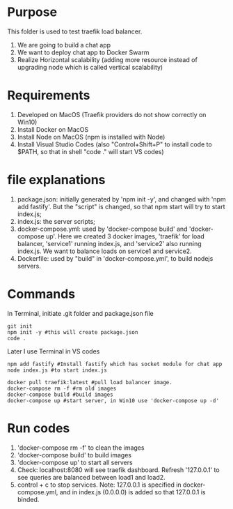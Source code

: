 # Purpose
This folder is used to test traefik load balancer.
1. We are going to build a chat app
2. We want to deploy chat app to Docker Swarm
3. Realize Horizontal scalability (adding more resource instead of upgrading node which is called vertical scalability)

# Requirements
1. Developed on MacOS (Traefik providers do not show correctly on Win10)
2. Install Docker on MacOS
3. Install Node on MacOS (npm is installed with Node)
4. Install Visual Studio Codes (also "Control+Shift+P" to install code to $PATH, so that in shell "code ." will start VS codes)

# file explanations
1. package.json: initially generated by 'npm init -y', and changed with 'npm add fastify'. But the "script" is changed, so that npm start will try to start index.js;
2. index.js: the server scripts;
3. docker-compose.yml: used by 'docker-compose build' and 'docker-compose up'. Here we created 3 docker images, 'traefik' for load balancer, 'service1' running index.js, and 'service2' also running index.js. We want to balance loads on service1 and service2.
4. Dockerfile: used by "build" in 'docker-compose.yml', to build nodejs servers.

# Commands
In Terminal, initiate .git folder and package.json file
```
git init
npm init -y #this will create package.json
code .
```
Later I use Terminal in VS codes
```
npm add fastify #Install fastify which has socket module for chat app
node index.js #to start index.js

docker pull traefik:latest #pull load balancer image.
docker-compose rm -f #rm old images
docker-compose build #build images
docker-compose up #start server, in Win10 use 'docker-compose up -d'
```

# Run codes
1. 'docker-compose rm -f' to clean the images
2. 'docker-compose build' to build images
3. 'docker-compose up' to start all servers
4. Check: localhost:8080 will see traefik dashboard. Refresh '127.0.0.1' to see queries are balanced between load1 and load2.
5. control + c to stop services.
Note: 127.0.0.1 is specified in docker-compose.yml, and in index.js (0.0.0.0) is added so that 127.0.0.1 is binded.
